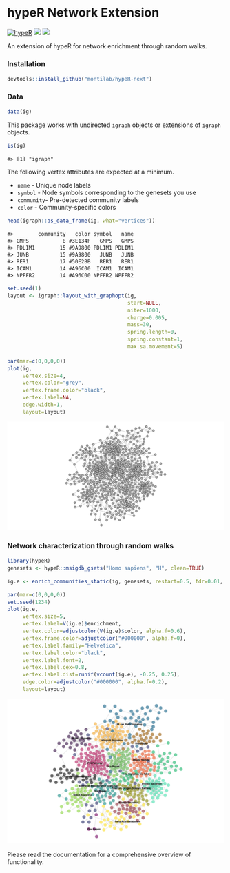 
<!-- README.md is generated from README.Rmd. Please edit that file -->

# hypeR Network Extension

[![hypeR](https://img.shields.io/badge/montilab-hypeR-0770d9?labelColor=000000)](https://github.com/montilab/hypeR)
[![](https://lifecycle.r-lib.org/articles/figures/lifecycle-experimental.svg)](https://www.tidyverse.org/lifecycle/#experimental)
[![](https://img.shields.io/github/last-commit/montilab/hypeR-next.svg)](https://github.com/montilab/hypeR-next/commits/master)

An extension of hypeR for network enrichment through random walks.

### Installation

``` r
devtools::install_github("montilab/hypeR-next")
```

### Data

``` r
data(ig)
```

This package works with undirected `igraph` objects or extensions of
`igraph` objects.

``` r
is(ig)
```

    #> [1] "igraph"

The following vertex attributes are expected at a minimum.

  - `name` - Unique node labels
  - `symbol` - Node symbols corresponding to the genesets you use  
  - `community`- Pre-detected community labels  
  - `color` - Community-specific colors

<!-- end list -->

``` r
head(igraph::as_data_frame(ig, what="vertices"))
```

    #>        community   color symbol   name
    #> GMPS           8 #3E134F   GMPS   GMPS
    #> PDLIM1        15 #9A9800 PDLIM1 PDLIM1
    #> JUNB          15 #9A9800   JUNB   JUNB
    #> RER1          17 #50E2BB   RER1   RER1
    #> ICAM1         14 #A96C00  ICAM1  ICAM1
    #> NPFFR2        14 #A96C00 NPFFR2 NPFFR2

``` r
set.seed(1)
layout <- igraph::layout_with_graphopt(ig, 
                                       start=NULL, 
                                       niter=1000,
                                       charge=0.005,
                                       mass=30, 
                                       spring.length=0,
                                       spring.constant=1, 
                                       max.sa.movement=5)

par(mar=c(0,0,0,0))
plot(ig,
     vertex.size=4,
     vertex.color="grey",
     vertex.frame.color="black",
     vertex.label=NA,
     edge.width=1,
     layout=layout)
```

![](README_files/figure-gfm/unnamed-chunk-7-1.png)<!-- -->

### Network characterization through random walks

``` r
library(hypeR)
genesets <- hypeR::msigdb_gsets("Homo sapiens", "H", clean=TRUE)
```

``` r
ig.e <- enrich_communities_static(ig, genesets, restart=0.5, fdr=0.01, top=1)
```

``` r
par(mar=c(0,0,0,0))
set.seed(1234)
plot(ig.e,
     vertex.size=5,
     vertex.label=V(ig.e)$enrichment,
     vertex.color=adjustcolor(V(ig.e)$color, alpha.f=0.6),
     vertex.frame.color=adjustcolor("#000000", alpha.f=0),
     vertex.label.family="Helvetica",
     vertex.label.color="black",
     vertex.label.font=2,
     vertex.label.cex=0.8,
     vertex.label.dist=runif(vcount(ig.e), -0.25, 0.25),
     edge.color=adjustcolor("#000000", alpha.f=0.2),
     layout=layout)
```

![](README_files/figure-gfm/unnamed-chunk-10-1.png)<!-- -->

Please read the documentation for a comprehensive overview of
functionality.

